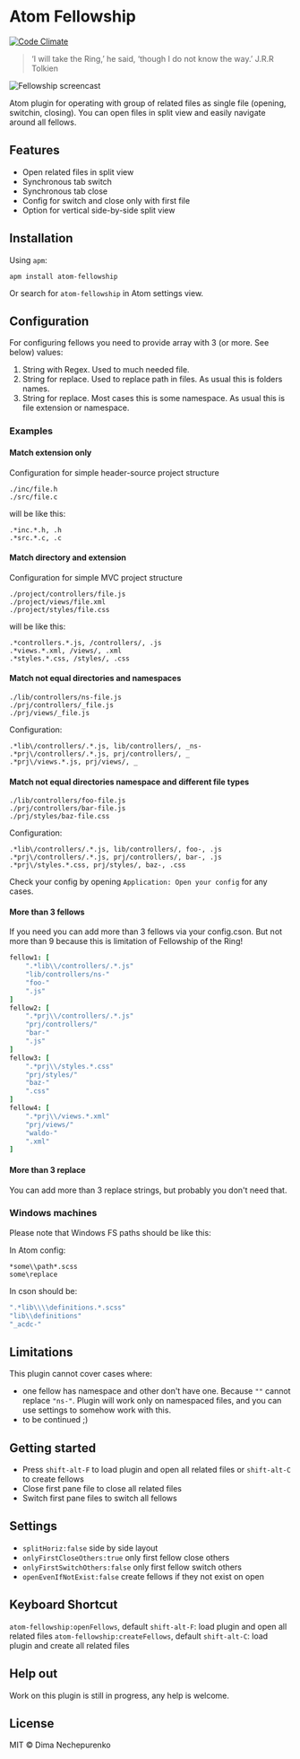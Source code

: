# Atom Fellowship

[![Code Climate](https://codeclimate.com/github/dimanech/atom-fellowship/badges/gpa.svg)](https://codeclimate.com/github/dimanech/atom-fellowship)

> ‘I will take the Ring,’ he said, ‘though I do not know the way.’ J.R.R Tolkien

![Fellowship screencast](https://raw.github.com/dimanech/atom-fellowship/master/fellowship-screencast.gif)

Atom plugin for operating with group of related files as single file (opening, switchin, closing). You can open files in split view and easily navigate around all fellows.

## Features

* Open related files in split view
* Synchronous tab switch
* Synchronous tab close
* Config for switch and close only with first file
* Option for vertical side-by-side split view

## Installation

Using `apm`:

```
apm install atom-fellowship
```

Or search for `atom-fellowship` in Atom settings view.

## Configuration

For configuring fellows you need to provide array with 3 (or more. See below) values:

1. String with Regex. Used to much needed file.
2. String for replace. Used to replace path in files. As usual this is folders names.
3. String for replace. Most cases this is some namespace. As usual this is file extension or namespace.

### Examples

#### Match extension only

Configuration for simple header-source project structure

```
./inc/file.h
./src/file.c
```

will be like this:

```
.*inc.*.h, .h
.*src.*.c, .c
```

#### Match directory and extension

Configuration for simple MVC project structure

```
./project/controllers/file.js
./project/views/file.xml
./project/styles/file.css
```

will be like this:

```
.*controllers.*.js, /controllers/, .js
.*views.*.xml, /views/, .xml
.*styles.*.css, /styles/, .css
```

#### Match not equal directories and namespaces

```
./lib/controllers/ns-file.js
./prj/controllers/_file.js
./prj/views/_file.js
```

Configuration:

```
.*lib\/controllers/.*.js, lib/controllers/, _ns-
.*prj\/controllers/.*.js, prj/controllers/, _
.*prj\/views.*.js, prj/views/, _
```

#### Match not equal directories namespace and different file types

```
./lib/controllers/foo-file.js
./prj/controllers/bar-file.js
./prj/styles/baz-file.css
```

Configuration:

```
.*lib\/controllers/.*.js, lib/controllers/, foo-, .js
.*prj\/controllers/.*.js, prj/controllers/, bar-, .js
.*prj\/styles.*.css, prj/styles/, baz-, .css
``` 

Check your config by opening `Application: Open your config` for any cases.

#### More than 3 fellows

If you need you can add more than 3 fellows via your config.cson. But not more than 9 because this is limitation of Fellowship of the Ring!

```cson
fellow1: [
	".*lib\\/controllers/.*.js"
	"lib/controllers/ns-"
	"foo-"
	".js"
]
fellow2: [
	".*prj\\/controllers/.*.js"
	"prj/controllers/"
	"bar-"
	".js"
]
fellow3: [
	".*prj\\/styles.*.css"
	"prj/styles/"
	"baz-"
	".css"
]
fellow4: [
	".*prj\\/views.*.xml"
	"prj/views/"
	"waldo-"
	".xml"
]
```

#### More than 3 replace

You can add more than 3 replace strings, but probably you don't need that.

### Windows machines

Please note that Windows FS paths should be like this:

In Atom config:

```
*some\\path*.scss
some\replace
```

In cson should be:

```cson
".*lib\\\\definitions.*.scss"
"lib\\definitions"
"_acdc-"
```

## Limitations

This plugin cannot cover cases where:

* one fellow has namespace and other don't have one. Because `""` cannot replace `"ns-"`. Plugin will work only on namespaced files, and you can use settings to somehow work with this.
* to be continued ;)

## Getting started

* Press `shift-alt-F` to load plugin and open all related files or `shift-alt-C` to create fellows
* Close first pane file to close all related files
* Switch first pane files to switch all fellows

## Settings

* `splitHoriz:false` side by side layout
* `onlyFirstCloseOthers:true` only first fellow close others
* `onlyFirstSwitchOthers:false` only first fellow switch others
* `openEvenIfNotExist:false` create fellows if they not exist on open

## Keyboard Shortcut

`atom-fellowship:openFellows`, default `shift-alt-F`: load plugin and open all related files
`atom-fellowship:createFellows`, default `shift-alt-C`: load plugin and create all related files

## Help out

Work on this plugin is still in progress, any help is welcome.

## License

MIT © Dima Nechepurenko

